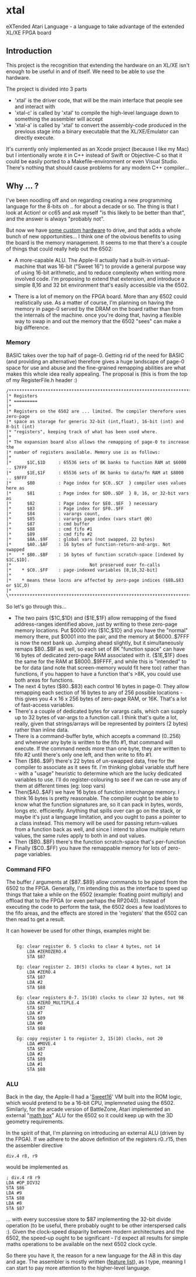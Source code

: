 # xtal
eXTended Atari Language - a language to take advantage of the extended XL/XE FPGA board

## Introduction
This project is the recognition that extending the hardware on an XL/XE isn't enough to be useful in and of itself. We need to be able to *use* the hardware. 

The project is divided into 3 parts 

- 'xtal' is the driver code, that will be the main interface that people see and interact with
- 'xtal-c' is called by 'xtal' to compile the high-level language down to something the assembler will accept
- 'xtal-a' is called by 'xtal' to convert the assembly-code produced in the previous stage into a binary executable that the XL/XE/Emulator can directly execute.

It's currently only implemented as an Xcode project (because I like my Mac) but I intentionally wrote it in C++ instead of Swift or Objective-C so that it could be easily ported to a Makefile-environment or even Visual Studio. There's nothing that should cause problems for any modern C++ compiler...

## Why ... ?

I've been noodling off and on regarding creating a new programming language for the 8-bits oh .. for about a decade or so. The thing is that I look at Action! or cc65 and ask myself "is this likely to be better than that", and the answer is always "probably not".

But now we have [some custom hardware](https://forums.atariage.com/topic/275693-to-infinity-and-beyond-new-hardware/page/9/#comments) to drive, and that adds a whole bunch of new opportunities... I think one of the obvious benefits to using the board is the memory management. It seems to me that there's a couple of things that could really help out the 6502:

- A more-capable ALU. The Apple-II actually had a built-in virtual-machine that was 16-bit ("Sweet 16") to provide a general purpose way of using 16-bit arithmetic, and to reduce complexity when writing more involved code. I'm proposing to extend that extension, and introduce a simple 8,16 and 32 bit environment that's easily accessible via the 6502.

- There is a lot of memory on the FPGA board. More than any 6502 could realistically use. As a matter of course, I'm planning on having the memory in page-0 served by the DRAM on the board rather than from the internals of the machine. once you're doing that, having a flexible way to swap in and out the memory that the 6502 "sees" can make a big difference.


### Memory

BASIC takes over the top half of page-0. Getting rid of the need for BASIC (and providing an alternative) therefore gives a huge landscape of page-0 space for use and abuse and the fine-grained remapping abilities are what makes this whole idea really appealing. The proposal is (this is from the top of my RegisterFile.h header :)


```
/*****************************************************************************\
|* Registers
|* =========
|*
|* Registers on the 6502 are ... limited. The compiler therefore uses zero-page
|* space as storage for generic 32-bit (int,float), 16-bit (int) and 8-bit (int)
|* "registers", keeping track of what has been used where.
|*
|* The expansion board also allows the remapping of page-0 to increase the
|* number of registers available. Memory use is as follows:
|*
|*		$1C,$1D		: 65536 sets of 8K banks to function RAM at $6000 .. $7FFF
|*		$1E,$1F		: 65536 sets of 8K banks to data/fn RAM at $8000 .. $9FFF
|*		$80			: Page index for $C0..$CF  } compiler uses values here as
|*		$81			: Page index for $D0..$DF  } 8, 16, or 32-bit vars as
|*		$82			: Page index for $E0..$EF  } necessary
|*		$83			: Page index for $F0..$FF
|*		$84			: varargs count,
|*		$85			: varargs page index (vars start @0)
|*		$87			: cmd buffer
|*		$88			: cmd fifo #1
|*		$89			: cmd fifo #2
|*		$8A..$9F	: global vars (not swapped, 22 bytes)
|*		$A0..$AF	: 16 bytes of function-return-and-args. Not swapped
|*	  * $B0..$BF	: 16 bytes of function scratch-space [indexed by $1C,$1D].
|*								Not preserved over fn-calls
|*	  * $C0..$FF	: page-indexed variables [8,16,32-bit]
|*	
|*	  * means these locns are affected by zero-page indices ($80…$83 or $1C,D)
|*
\*****************************************************************************/
```

So let's go through this...

- The two pairs (\$1C,\$1D) and (\$1E,\$1F) allow remapping of the fixed address-ranges identified above, just by writing to these zero-page memory locations. Put \$0000 into {\$1C,\$1D} and you have the "normal" memory there, put \$0001 into the pair, and the memory at \$6000..\$7FFF is now the next bank up. Jumping ahead slightly, but it simultaneously remaps \$B0..\$BF as well, so each set of 8K "function space" can have 16 bytes of dedicated zero-page RAM associated with it. {\$1E,\$1F} does the same for the RAM at \$8000..\$9FFFF, and while this is "intended" to be for data (and note that screen-memory would fit here too) rather than functions, if you happen to have a function that's >8K, you could use both areas for functions.
- The next 4 bytes (\$80..\$83) each control 16 bytes in page-0. They allow remapping each section of 16 bytes to any of 256 possible locations - this gives you 4 x 16 x 256 bytes of zero-page RAM, or 16K. That's a lot of fast-access variables.
- There's a couple of dedicated bytes for varargs calls, which can supply up to 32 bytes of var-args to a function call. I think that's quite a lot, really, given that strings/arrays will be represented by pointers (2 bytes) rather than inline data.
- There is a command-buffer byte, which accepts a command (0..256) and whenever any byte is written to the fifo #1, that command will execute. If the command needs more than one byte, they are written to fifo #2 until there's only one left, and then write to fifo #1.
- Then (\$86..\$9F) there's 22 bytes of un-swapped data, free for the compiler to associate as it sees fit. I'm thinking global variable stuff here - with a "usage" heuristic to determine which are the lucky dedicated variables to use. I'll do register-colouring to see if we can re-use any of them at different times (eg: loop vars) 
- Then(\$A0..\$AF)  we have 16 bytes of function interchange memory. I think 16 bytes is pretty reasonable. The compiler ought to be able to know what the function signatures are, so it can pack in bytes, words, longs etc. efficiently. Anything that spills over can go on the stack, or maybe it's just a language limitation, and you ought to pass a pointer to a class instead. This memory will be used for passing return-values from a function back as well, and since I intend to allow multiple return values, the same rules apply to both in and out values.
- Then (\$B0..\$BF) there's the function scratch-space that's per-function
- Finally (\$C0..\$FF) you have the remappable memory for lots of zero-page variables.

### Command FIFO

The buffer / arguments at {\$87..\$89} allow commands to be piped from the 6502 to the FPGA. Generally, I'm intending this as the interface to speed up things that take a while on the 6502 (example: floating point multiply) and offload that to the FPGA (or even perhaps the RP2040). Instead of executing the code to perform the task, the 6502 does a few load/stores to the fifo areas, and the effects are stored in the 'registers' that the 6502 can then read to get a result.

It can however be used for other things, examples might be:

```
  
	Eg: clear register 0. 5 clocks to clear 4 bytes, not 14
		LDA #ZEROZERO.4
		STA $87		
  
	Eg: clear register 2. 10(5) clocks to clear 4 bytes, not 14
		LDA #ZERO.4
		STA $87
		LDA #2
		STA $88
		
	Eg: clear registers 0-7. 15(10) clocks to clear 32 bytes, not 98
		LDA #ZERO_MULTIPLE.4
		STA $87
		LDA #7
		STA $89
		LDA #0
		STA $88
	
	Eg: copy register 1 to register 2, 15(10) clocks, not 20
		LDA #MOVE.4
		STA $87
		LDA #2
		STA $89
		LDA #1
		STA $88
```

### ALU

Back in the day, the Apple-II had a '[Sweet16](https://en.wikipedia.org/wiki/SWEET16)' VM built into the ROM logic, which would
pretend to be a 16-bit CPU, implemneted using the 6502. Similarly, for the arcade version of BattleZone, Atari implemented an external "[math box](https://6502disassembly.com/va-battlezone/mathbox.html)" ALU for the 6502 so it could keep up with the 3D geometry requirements. 

In the spirit of that, I'm planning on introducing an external ALU (driven by the FPGA). If we adhere to the above definition of the registers r0..r15, then the assembler directive

```
div.4 r8, r9
```

would be implemented as 

```
; div.4 r8 r9
LDA #OP_DIV32
STA $86
LDA #9 
STA $88
LDA #8
STA $87
```

... with every successive store to \$87 implementing the 32-bit divide operation (to be useful, there probably ought to be other interspersed calls :). Given the clock-speed disparity between modern architectures and the 6502, the speed-up ought to be significant - I'd expect all results for simple maths operations to be available on the next 6502 clock cycle.

So there you have it, the reason for a new language for the A8 in this day and age. The assembler is mostly written ([feature list](/xtal-a/Docs/AssemblyFormat.txt)), as I type, meaning I can start to pay more attention to the higher-level language.
